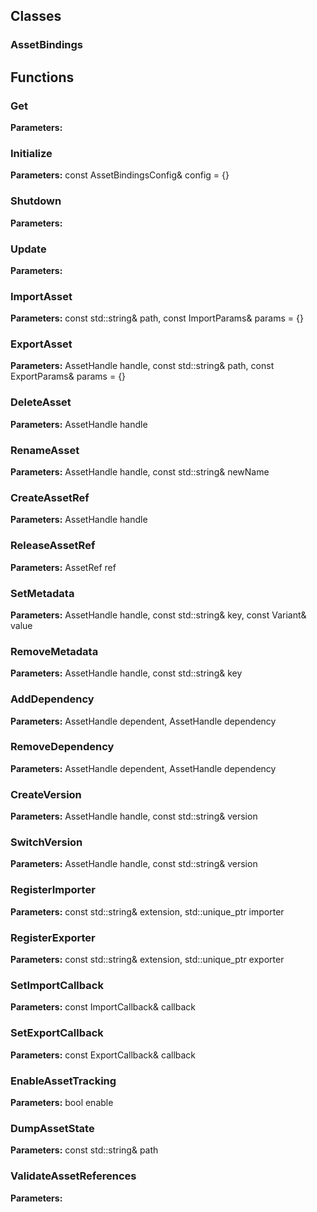 
## Classes

### AssetBindings




## Functions

### Get



**Parameters:** 

### Initialize



**Parameters:** const AssetBindingsConfig& config = {}

### Shutdown



**Parameters:** 

### Update



**Parameters:** 

### ImportAsset



**Parameters:** const std::string& path, const ImportParams& params = {}

### ExportAsset



**Parameters:** AssetHandle handle, const std::string& path, const ExportParams& params = {}

### DeleteAsset



**Parameters:** AssetHandle handle

### RenameAsset



**Parameters:** AssetHandle handle, const std::string& newName

### CreateAssetRef



**Parameters:** AssetHandle handle

### ReleaseAssetRef



**Parameters:** AssetRef ref

### SetMetadata



**Parameters:** AssetHandle handle, const std::string& key, const Variant& value

### RemoveMetadata



**Parameters:** AssetHandle handle, const std::string& key

### AddDependency



**Parameters:** AssetHandle dependent, AssetHandle dependency

### RemoveDependency



**Parameters:** AssetHandle dependent, AssetHandle dependency

### CreateVersion



**Parameters:** AssetHandle handle, const std::string& version

### SwitchVersion



**Parameters:** AssetHandle handle, const std::string& version

### RegisterImporter



**Parameters:** const std::string& extension, std::unique_ptr<IAssetImporter> importer

### RegisterExporter



**Parameters:** const std::string& extension, std::unique_ptr<IAssetExporter> exporter

### SetImportCallback



**Parameters:** const ImportCallback& callback

### SetExportCallback



**Parameters:** const ExportCallback& callback

### EnableAssetTracking



**Parameters:** bool enable

### DumpAssetState



**Parameters:** const std::string& path

### ValidateAssetReferences



**Parameters:** 
